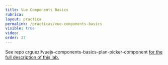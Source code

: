 ```yaml
---
title: Vue Components Basics
rubrica: 
layout: practica
permalink: /practicas/vue-components-basics
visible: true
video: 
order: 27
--- 
```


See repo crguezl/vuejs-components-basics-plan-picker-component <a href="https://github.com/crguezl/vuejs-components-basics-plan-picker-component" target="_blank">for the full description of this lab.
